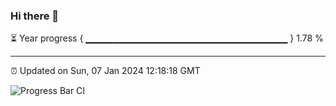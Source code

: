 ### Hi there 👋

⏳ Year progress { ▁▁▁▁▁▁▁▁▁▁▁▁▁▁▁▁▁▁▁▁▁▁▁▁▁▁▁▁▁▁ } 1.78 %

---

⏰ Updated on Sun, 07 Jan 2024 12:18:18 GMT

![Progress Bar CI](https://github.com/liununu/liununu/workflows/Progress%20Bar%20CI/badge.svg)
